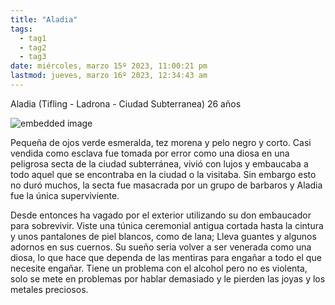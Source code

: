 ```yaml
---
title: "Aladia"
tags:
  - tag1
  - tag2
  - tag3
date: miércoles, marzo 15º 2023, 11:00:21 pm
lastmod: jueves, marzo 16º 2023, 12:34:43 am
---
```


Aladia (Tifling - Ladrona - Ciudad Subterranea) 26 años

![embedded image](https://assets.legendkeeper.com/dd04e281-e09c-4576-b243-8d672ff4a6c4.jpg "Attachment")

  
Pequeña de ojos verde esmeralda, tez morena y pelo negro y corto. Casi vendida como esclava fue tomada por error como una diosa en una peligrosa secta de la ciudad subterránea, vivió con lujos y embaucaba a todo aquel que se encontraba en la ciudad o la visitaba. Sin embargo esto no duró muchos, la secta fue masacrada por un grupo de barbaros y Aladia fue la única superviviente.

Desde entonces ha vagado por el exterior utilizando su don embaucador para sobrevivir. Viste una túnica ceremonial antigua cortada hasta la cintura y unos pantalones de piel blancos, como de lana; Lleva guantes y algunos adornos en sus cuernos. Su sueño seria volver a ser venerada como una diosa, lo que hace que dependa de las mentiras para engañar a todo el que necesite engañar. Tiene un problema con el alcohol pero no es violenta, solo se mete en problemas por hablar demasiado y le pierden las joyas y los metales preciosos.